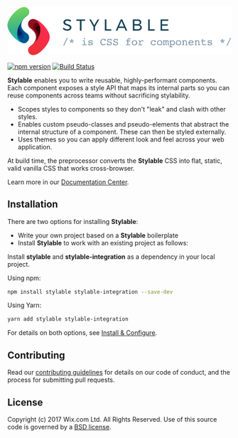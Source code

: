 ![Stylable CSS for Components](./site/branding/logo/SVG/96-logo-horizontal.svg)

[![npm version](https://badge.fury.io/js/stylable.svg)](https://www.npmjs.com/package/stylable)
[![Build Status](https://travis-ci.org/wix/stylable.svg?branch=master)](https://travis-ci.org/wix/stylable)

**Stylable** enables you to write reusable, highly-performant components. Each component exposes a style API that maps its internal parts so you can reuse components across teams without sacrificing stylability.

* Scopes styles to components so they don't "leak" and clash with other styles.
* Enables custom pseudo-classes and pseudo-elements that abstract the internal structure of a component. These can then be styled externally.
* Uses themes so you can apply different look and feel across your web application.

At build time, the preprocessor converts the **Stylable** CSS into flat, static, valid vanilla CSS that works cross-browser.

Learn more in our [Documentation Center](https://wix.github.io/stylable/).

<!-- ## Code Example -->

## Installation

There are two options for installing **Stylable**:
* Write your own project based on a **Stylable** boilerplate 
* Install **Stylable** to work with an existing project as follows:

Install **stylable** and **stylable-integration** as a dependency in your local project.

Using npm:
```bash
npm install stylable stylable-integration --save-dev
```
Using Yarn:
```bash
yarn add stylable stylable-integration
```
For details on both options, see [Install & Configure](http://stylable.io/docs/getting-started/install-configure).


## Contributing

Read our [contributing guidelines](./CONTRIBUTING.md) for details on our code of conduct, and the process for submitting pull requests.

## License

Copyright (c) 2017 Wix.com Ltd. All Rights Reserved. Use of this source code is governed by a [BSD license](./LICENSE.md).
